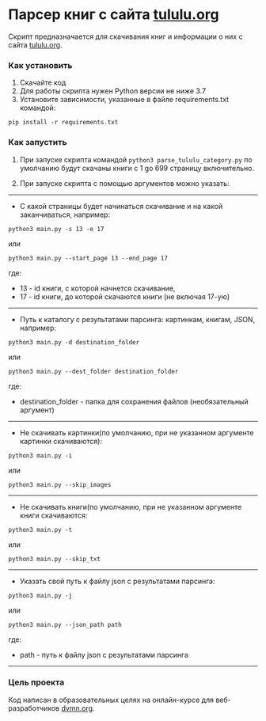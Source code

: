 # Парсер книг с сайта [tululu.org](https://tululu.org/)

Скрипт предназначается для скачивания книг и информации о них с сайта [tululu.org](https://tululu.org/).

### Как установить

1. Скачайте код
2. Для работы скрипта нужен Python версии не ниже 3.7
3. Установите зависимости, указанные в файле requirements.txt командой:

``pip install -r requirements.txt``

### Как запустить

1. При запуске скрипта командой ```python3 parse_tululu_category.py``` по умолчанию будут скачаны книги с 1 gо 699 страницу включительно.

2. При запуске скрипта с помощью аргументов можно указать:

___

- С какой страницы будет начинаться скачивание и на какой заканчиваться, например:

```python3 main.py -s 13 -e 17```

или 

```python3 main.py --start_page 13 --end_page 17```

где:
* 13 - id книги, с которой начнется скачивание,
* 17 - id книги, до которой скачаются книги (не включая 17-ую)

___

- Путь к каталогу с результатами парсинга: картинкам, книгам, JSON, например:


```python3 main.py -d destination_folder```

или

```python3 main.py --dest_folder destination_folder```


где:
* destination_folder - папка для сохранения файлов (необязательный аргумент)

___

- Не скачивать картинки(по умолчанию, при не указанном аргументе картинки скачиваются):

```python3 main.py -i```

или

```python3 main.py --skip_images```

___

- Не скачивать книги(по умолчанию, при не указанном аргументе книги скачиваются:

```python3 main.py -t```

или

```python3 main.py --skip_txt```

___

- Указать свой путь к файлу json с результатами парсинга:

```python3 main.py -j```

или

```python3 main.py --json_path path```

где:
* path - путь к файлу json c результатами парсинга

___


### Цель проекта

Код написан в образовательных целях на онлайн-курсе для веб-разработчиков [dvmn.org](https://dvmn.org/).